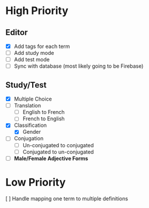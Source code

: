 # High Priority

## Editor

- [x] Add tags for each term
- [ ] Add study mode
- [ ] Add test mode
- [ ] Sync with database (most likely going to be Firebase)

## Study/Test

- [x] Multiple Choice
- [ ] Translation
  - [ ] English to French
  - [ ] French to English
- [x] Classification
  - [x] Gender
- [ ] Conjugation
  - [ ] Un-conjugated to conjugated
  - [ ] Conjugated to un-conjugated
- [ ] **Male/Female Adjective Forms**

# Low Priority

[ ] Handle mapping one term to multiple definitions
